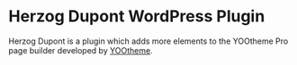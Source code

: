 # Herzog Dupont WordPress Plugin
Herzog Dupont is a plugin which adds more elements to the YOOtheme Pro page builder developed by [YOOtheme](https://yootheme.com).
